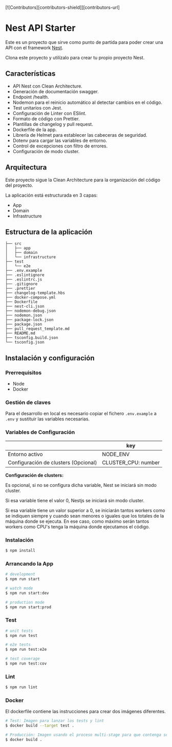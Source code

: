 [![Contributors][contributors-shield]][contributors-url]

# Nest API Starter

Este es un proyecto que sirve como punto de partida para poder crear una API con el framework [Nest](https://github.com/nestjs/nest).

Clona este proyecto y utilízalo para crear tu propio proyecto Nest.

## Características

- API Nest con Clean Architecture.
- Generación de documentación swagger.
- Endpoint /health.
- Nodemon para el reinicio automático al detectar cambios en el código.
- Test unitarios con Jest.
- Configuración de Linter con ESlint.
- Formato de código con Prettier.
- Plantillas de changelog y pull request.
- Dockerfile de la app.
- Librería de Helmet para establecer las cabeceras de seguridad.
- Dotenv para cargar las variables de entorno.
- Control de excepciones con filtro de errores.
- Configuración de modo cluster.

## Arquitectura

Este proyecto sigue la Clean Architecture para la organización del código del proyecto.

La aplicación está estructurada en 3 capas:

- App
- Domain
- Infrastructure

## Estructura de  la aplicación

```
├── src
│   ├── app
│   ├── domain
│   └── infrastructure
├── test
│   └── e2e
├── .env.example
├── .eslintignore
├── .eslintrc.js
├── .gitignore
├── .prettier
├── changelog-template.hbs
├── docker-compose.yml
├── Dockerfile
├── nest-cli.json
├── nodemon-debug.json
├── nodemon.json
├── package-lock.json
├── package.json
├── pull_request_template.md
├── README.md
├── tsconfig.build.json
└── tsconfig.json
```

## Instalación y configuración

### Prerrequisitos

- Node
- Docker

### Gestión de claves

Para el desarrollo en local es necesario copiar el fichero `.env.example` a `.env` y sustituir las variables necesarias.
### Variables de Configuración

|                                                | key                   |
| -----------------------------------------------| ----------------------|
| Entorno activo                                 | NODE_ENV              |
| Configuración de clusters (Opcional)           | CLUSTER_CPU: number   |


**Configuración de clusters:**

Es opcional, si no se configura dicha variable, Nest se iniciará sin modo cluster.

Si esa variable tiene el valor 0, Nestjs se iniciará sin modo cluster.

Si esa variable tiene un valor superior a 0, se iniciarán tantos workers como se indiquen siempre y cuando sean menores o iguales que los totales de la máquina donde se ejecuta. En ese caso, como máximo serán tantos workers como CPU's tenga la máquina donde ejecutamos el código.

### Instalación

```bash
$ npm install
```

### Arrancando la App

```bash
# development
$ npm run start

# watch mode
$ npm run start:dev

# production mode
$ npm run start:prod
```

### Test

```bash
# unit tests
$ npm run test

# e2e tests
$ npm run test:e2e

# test coverage
$ npm run test:cov
```

### Lint

```bash
$ npm run lint
```

### Docker

El dockerfile contiene las instrucciones para crear dos imágenes diferentes.

```bash
# Test: Imagen para lanzar los tests y lint
$ docker build --target test .

# Producción: Imagen usando el proceso multi-stage para que contenga sólo lo necesario para el funcionamiento de la aplicación
$ docker build .

```